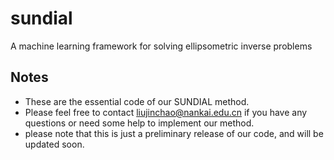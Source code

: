 # sundial
A machine learning framework for solving ellipsometric inverse problems

## Notes
- These are the essential code of our SUNDIAL method. 
- Please feel free to contact liujinchao@nankai.edu.cn if you have any questions or need some help to implement our method. 
- please note that this is just a preliminary release of our code, and will be updated soon. 


